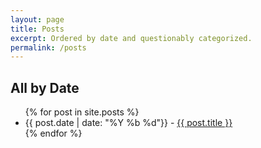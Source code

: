 ```yaml
---
layout: page
title: Posts
excerpt: Ordered by date and questionably categorized.
permalink: /posts
---
```


<div>

## All by Date

<ul>
{% for post in site.posts %}
<li>
{{ post.date | date: "%Y %b %d"}} - <a href="{{ post.url }}">{{ post.title }}</a>
</li>
{% endfor %}
</ul>
</div>
